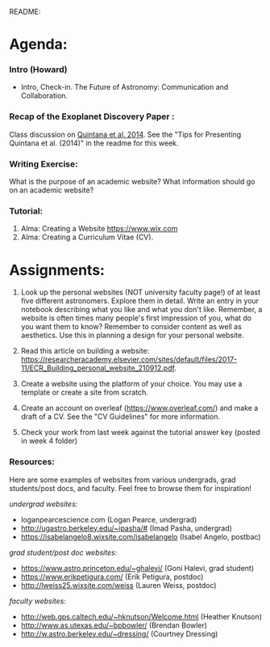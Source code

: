 README:
# Agenda:

### Intro (Howard)
- Intro, Check-in. The Future of Astronomy: Communication and Collaboration.

### Recap of the Exoplanet Discovery Paper :
Class discussion on [Quintana et al. 2014](https://arxiv.org/pdf/1404.5667.pdf). See the "Tips for Presenting Quintana et al. (2014)" in the readme for this week.

### Writing Exercise: 
What is the purpose of an academic website? What information should go on an academic website?
    
### Tutorial:
1. Alma: Creating a Website
https://www.wix.com 
2. Alma: Creating a Curriculum Vitae (CV).

# Assignments:
1. Look up the personal websites (NOT university faculty page!) of at least five different astronomers. Explore them in detail. Write an entry in your notebook describing what you like and what you don't like. Remember, a website is often times many people's first impression of you, what do you want them to know? Remember to consider content as well as aesthetics. Use this in planning a design for your personal website.

2. Read this article on building a website: https://researcheracademy.elsevier.com/sites/default/files/2017-11/ECR_Building_personal_website_210912.pdf.

3. Create a website using the platform of your choice. You may use a template or create a site from scratch.

4. Create an account on overleaf (https://www.overleaf.com/) and make a draft of a CV. See the "CV Guidelines" for more information.

5. Check your work from last week against the tutorial answer key (posted in week 4 folder)

### Resources:
Here are some examples of websites from various undergrads, grad students/post docs, and faculty. Feel free to browse them for inspiration!

*undergrad websites:*

- loganpearcescience.com (Logan Pearce, undergrad)
- http://ugastro.berkeley.edu/~ipasha/# (Imad Pasha, undergrad)
- https://isabelangelo8.wixsite.com/isabelangelo (Isabel Angelo, postbac)
 
*grad student/post doc websites:*
- https://www.astro.princeton.edu/~ghalevi/ (Goni Halevi, grad student)
- https://www.erikpetigura.com/ (Erik Petigura, postdoc)
- http://lweiss25.wixsite.com/weiss (Lauren Weiss, postdoc)

*faculty websites:*

- http://web.gps.caltech.edu/~hknutson/Welcome.html (Heather Knutson)
- http://www.as.utexas.edu/~bpbowler/ (Brendan Bowler)
- http://w.astro.berkeley.edu/~dressing/ (Courtney Dressing)
